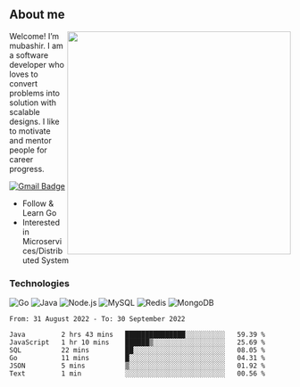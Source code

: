 ## About me

<img align="right" src="https://github-readme-stats-zhiwei-feng.vercel.app/api?username=mub4shir&show_icons=true" width="400" />

Welcome! I’m mubashir. I am a software developer who loves to convert problems into solution with scalable designs. I like to motivate and mentor people for career progress.

[![Gmail Badge](https://img.shields.io/badge/-mubashir11131719@gmail.com-c14438?style=flat-square&logo=Gmail&logoColor=white&link=mailto:mubashir11131719@gmail.com)](mailto:mubashir11131719@gmail.com)




- Follow & Learn Go
- Interested in Microservices/Distributed System


### Technologies
![Go](https://img.shields.io/badge/-Go-000000?style=flat-square&logo=go)
![Java](https://img.shields.io/badge/-Java-E34A86?style=flat-square&logo=java)
![Node.js](https://img.shields.io/badge/-Node.js-000000?style=flat-square&logo=node.js)
![MySQL](https://img.shields.io/badge/-MySQL-orange?style=flat-square&logo=MySQL)
![Redis](https://img.shields.io/badge/-Redis-black?style=flat-square&logo=Redis)
![MongoDB](https://img.shields.io/badge/-MongoDB-000000?style=flat-square&logo=mongodb)






<!--START_SECTION:waka-->

```text
From: 31 August 2022 - To: 30 September 2022

Java         2 hrs 43 mins   ███████████████░░░░░░░░░░   59.39 %
JavaScript   1 hr 10 mins    ██████▒░░░░░░░░░░░░░░░░░░   25.69 %
SQL          22 mins         ██░░░░░░░░░░░░░░░░░░░░░░░   08.05 %
Go           11 mins         █░░░░░░░░░░░░░░░░░░░░░░░░   04.31 %
JSON         5 mins          ▒░░░░░░░░░░░░░░░░░░░░░░░░   01.92 %
Text         1 min           ░░░░░░░░░░░░░░░░░░░░░░░░░   00.56 %
```

<!--END_SECTION:waka-->
</p>


